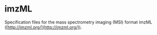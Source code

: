 # imzML

Specification files for the mass spectrometry imaging (MSI) format imzML ([http://imzml.org/](http://imzml.org/)).

